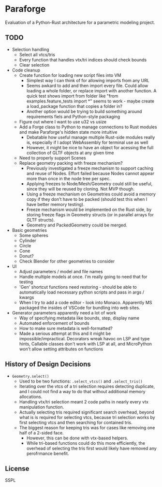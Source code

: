 # Paraforge

Evaluation of a Python-Rust architecture for a parametric modeling project.

## TODO

- Selection handling
  * Select all vtcs/tris
  * Every function that handles vtx/tri indices should check bounds
  * Clear selection
- Code cleanup
  * Create function for loading new script files into VM
    - Simplest way I can think of for allowing imports from any URL
    - Seems awkard to add and then import every file. Could allow loading a
      whole folder, or replace import with another function. A quick test shows
      import from folder like "from examples.feature_tests import *" seems to
      work - maybe create a load_package function that copies a folder in?
    - Another option would be trying to build something around requirements
      fiels and Python-style packaging
  * Figure out where I want to use u32 vs usize
  * Add a Forge class to Python to manage connections to Rust modules and
    make Paraforge's hidden state more intuitive
    - Debatable how useful manage multiple Rust-side modules really is,
      especially if I adopt WebAssembly for terminal use as well
    - However, it might be nice to have an object for acessing the full
      collection of GLTF objects at any given time
  * Need to properly support Scenes
  * Replace geometry packing with freeze mechanism?
    - Previously investigated a freeze mechanism to support caching and reuse of
      Nodes. Effort failed because Nodes cannot appear more than once in the
      node tree per spec.
    - Applying freezes to Node/Mesh/Geometry could still be useful, since they
      will be reused by cloning. Not MVP though.
    - Using a freeze mechanism on Geometries could avoid a memory copy if they
      don't have to be packed (should test this when I have better memory
      testing).
    - Freeze mechanism would be implemented on the Rust side, by storing freeze
      flags in Geometry structs (or in parallel arrays for GLTF structs).
    - Geometry and PackedGeometry could be merged.
- Basic geometries
  * Some spheres
  * Cylinder
  * Circle
  * Cone
  * Donut?
  * Check Blender for other geometries to consider
- UI
  * Adjust parameters / model and file names
  * Handle multiple models at once. I'm really going to need that for testing
  * 'Gen' shortcut functions need restoring - should be able to automatically
    load necessary python scripts and pass in args / kwargs
  * When I try to add a code editor - look into Monaco. Apparently MS packaged
    the insides of VSCode for bundling into web sites.
- Generator parameters apparently need a lot of work
  * Way of specifying metadata like bounds, step, display name
  * Automated enforcement of bounds
  * How to make sure metadata is well-formatted?
  * Made a serious attempt at this and it might be impossible/impractical.
    Decorators wreak havoc on LSP and type hints, Callable classes don't work
    with LSP at all, and MicroPython won't allow setting attributes on functions

## History of Design Decisions

- `Geometry.select()`
  * Used to be two functions: `.select_vtcs()` and `.select_tris()`
  * Iterating over the vtcs of a tri selection requires detecting duplicate,
    and I could not find a way to do that without additional memory allocations.
  * Handling vtx/tri selection meant 2 code paths in nearly every vtx
    manipulation function.
  * Actually selecting tris required significant search overhead, beyond what is
    is required for selecting vtcs, because tri selection works by first
    selecting vtcs and then searching for contained tris.
  * The biggest reason for keeping tris was for cases like removing one half of
    a 2-sided face.
    - However, this can be done with vtx-based helpers.
    - While tri-based functions could do this more efficiently, the overhead of
      selecting the tris first would likely have removed any perofrmance
      benefit.

## License

SSPL
